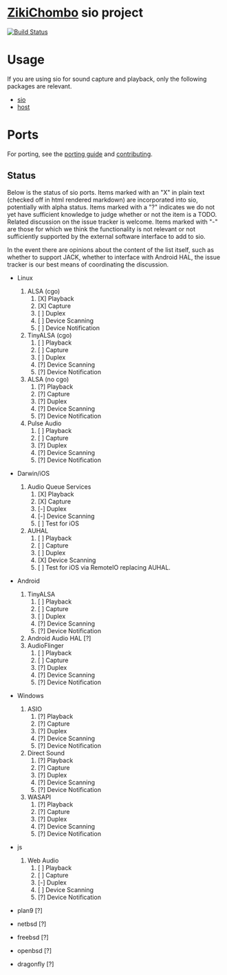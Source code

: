# [ZikiChombo](http://zikichombo.org) sio project

[![Build Status](https://travis-ci.com/zikichombo/sio.svg?branch=master)](https://travis-ci.com/zikichombo/sio)

# Usage
If you are using sio for sound capture and playback, only the following packages
are relevant.

* [sio](http://godoc.org/zikichombo.org/sio)
* [host](http://godoc.org/zikichombo.org/sio/host)


# Ports
For porting, see the [porting guide](Porting.md) and [contributing](Contributing.md).

## Status

Below is the status of sio ports.  Items marked with an "X" in plain text (checked off
in html rendered markdown) are incorporated into sio, potentially with alpha status.
Items marked with a "?" indicates we do not yet have sufficient knowledge to judge 
whether or not the item is a TODO.  Related discussion on the issue tracker is welcome.
Items marked with "-" are those for which we think the functionality is not relevant or 
not sufficiently supported by the external software interface to add to sio.

In the event there are opinions about the content of the list itself, such as whether 
to support JACK, whether to interface with Android HAL, the issue tracker is our best
means of coordinating the discussion.


* Linux
    1. ALSA (cgo)
        1. [X] Playback
        1. [X] Capture
        1. [ ] Duplex
        1. [ ] Device Scanning
        1. [ ] Device Notification
    1. TinyALSA (cgo)
        1. [ ] Playback
        1. [ ] Capture
        1. [ ] Duplex
        1. [?] Device Scanning
        1. [?] Device Notification
    1. ALSA (no cgo)
        1. [?] Playback
        1. [?] Capture
        1. [?] Duplex
        1. [?] Device Scanning
        1. [?] Device Notification
    1. Pulse Audio
        1. [ ] Playback
        1. [ ] Capture
        1. [?] Duplex
        1. [?] Device Scanning
        1. [?] Device Notification
* Darwin/iOS
    1. Audio Queue Services
        1. [X] Playback
        1. [X] Capture
        1. [-] Duplex
        1. [-] Device Scanning
        1. [ ] Test for iOS
    1. AUHAL
        1. [ ] Playback
        1. [ ] Capture
        1. [ ] Duplex
        1. [X] Device Scanning
        1. [ ] Test for iOS via RemoteIO replacing AUHAL.
* Android
    1. TinyALSA
        1. [ ] Playback
        1. [ ] Capture
        1. [ ] Duplex
        1. [?] Device Scanning
        1. [?] Device Notification
    1. Android Audio HAL [?]
    1. AudioFlinger
        1. [ ] Playback
        1. [ ] Capture
        1. [?] Duplex
        1. [?] Device Scanning
        1. [?] Device Notification
* Windows
    1. ASIO 
        1. [?] Playback
        1. [?] Capture
        1. [?] Duplex
        1. [?] Device Scanning
        1. [?] Device Notification
    1. Direct Sound
        1. [?] Playback
        1. [?] Capture
        1. [?] Duplex
        1. [?] Device Scanning
        1. [?] Device Notification
    1. WASAPI
        1. [?] Playback
        1. [?] Capture
        1. [?] Duplex
        1. [?] Device Scanning
        1. [?] Device Notification
* js
    1. Web Audio
        1. [ ] Playback
        1. [ ] Capture
        1. [-] Duplex
        1. [ ] Device Scanning
        1. [?] Device Notification

* plan9 [?]
* netbsd [?]
* freebsd [?]
* openbsd [?]
* dragonfly [?]



